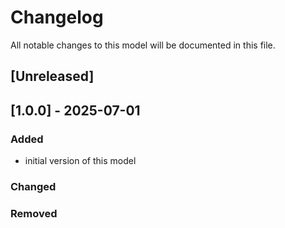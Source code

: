 # Changelog
All notable changes to this model will be documented in this file.

## [Unreleased]

## [1.0.0] - 2025-07-01
### Added
- initial version of this model

### Changed


### Removed
